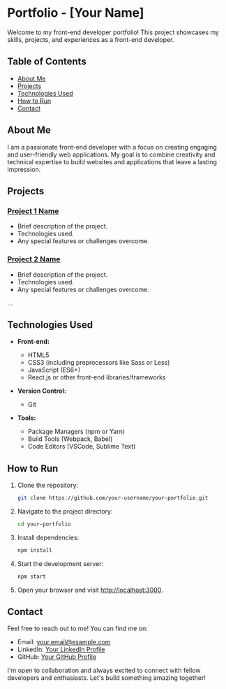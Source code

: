 # Portfolio - [Your Name]

Welcome to my front-end developer portfolio! This project showcases my skills, projects, and experiences as a front-end developer.

## Table of Contents

- [About Me](#about-me)
- [Projects](#projects)
- [Technologies Used](#technologies-used)
- [How to Run](#how-to-run)
- [Contact](#contact)

## About Me

I am a passionate front-end developer with a focus on creating engaging and user-friendly web applications. My goal is to combine creativity and technical expertise to build websites and applications that leave a lasting impression.

## Projects

### [Project 1 Name](link-to-project-1)

- Brief description of the project.
- Technologies used.
- Any special features or challenges overcome.

### [Project 2 Name](link-to-project-2)

- Brief description of the project.
- Technologies used.
- Any special features or challenges overcome.

...

## Technologies Used

- **Front-end:**

  - HTML5
  - CSS3 (including preprocessors like Sass or Less)
  - JavaScript (ES6+)
  - React.js or other front-end libraries/frameworks

- **Version Control:**

  - Git

- **Tools:**
  - Package Managers (npm or Yarn)
  - Build Tools (Webpack, Babel)
  - Code Editors (VSCode, Sublime Text)

## How to Run

1. Clone the repository:

   ```bash
   git clone https://github.com/your-username/your-portfolio.git
   ```

2. Navigate to the project directory:

   ```bash
   cd your-portfolio
   ```

3. Install dependencies:

   ```bash
   npm install
   ```

4. Start the development server:

   ```bash
   npm start
   ```

5. Open your browser and visit [http://localhost:3000](http://localhost:3000).

## Contact

Feel free to reach out to me! You can find me on:

- Email: [your.email@example.com](mailto:your.email@example.com)
- LinkedIn: [Your LinkedIn Profile](https://www.linkedin.com/in/your-profile/)
- GitHub: [Your GitHub Profile](https://github.com/your-username)

I'm open to collaboration and always excited to connect with fellow developers and enthusiasts. Let's build something amazing together!
